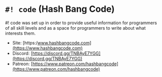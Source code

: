 # `#! code` (Hash Bang Code)

#! code was set up in order to provide useful information for programmers of all skill levels and as a space for programmers to write about what interests them.



- Site: [https:/www.hashbangcode.com](https://www.hashbangcode.com)
- Discord: [https://discord.gg/TNBAyE7YGG](https://discord.gg/TNBAyE7YGG)
- Patreon: [https://www.patreon.com/hashbangcode](https://www.patreon.com/hashbangcode)
